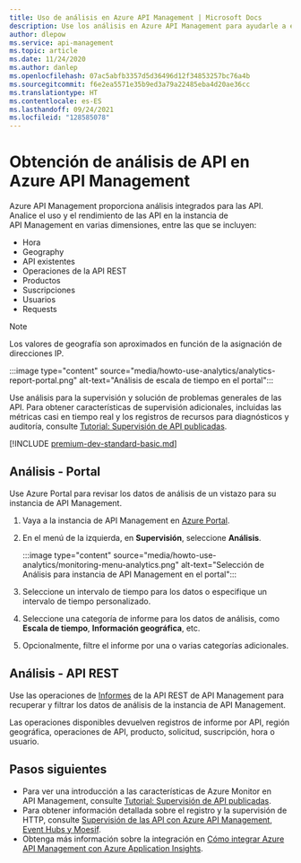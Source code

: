```yaml
---
title: Uso de análisis en Azure API Management | Microsoft Docs
description: Use los análisis en Azure API Management para ayudarle a entender y categorizar el uso y el rendimiento de las API.
author: dlepow
ms.service: api-management
ms.topic: article
ms.date: 11/24/2020
ms.author: danlep
ms.openlocfilehash: 07ac5abfb3357d5d36496d12f34853257bc76a4b
ms.sourcegitcommit: f6e2ea5571e35b9ed3a79a22485eba4d20ae36cc
ms.translationtype: HT
ms.contentlocale: es-ES
ms.lasthandoff: 09/24/2021
ms.locfileid: "128585078"
---
```

# <a name="get-api-analytics-in-azure-api-management"></a>Obtención de análisis de API en Azure API Management

Azure API Management proporciona análisis integrados para las API. Analice el uso y el rendimiento de las API en la instancia de API Management en varias dimensiones, entre las que se incluyen:

* Hora
* Geography
* API existentes
* Operaciones de la API REST
* Productos
* Suscripciones
* Usuarios
* Requests

> [!NOTE]
> Los valores de geografía son aproximados en función de la asignación de direcciones IP.

:::image type="content" source="media/howto-use-analytics/analytics-report-portal.png" alt-text="Análisis de escala de tiempo en el portal":::

Use análisis para la supervisión y solución de problemas generales de las API. Para obtener características de supervisión adicionales, incluidas las métricas casi en tiempo real y los registros de recursos para diagnósticos y auditoría, consulte [Tutorial: Supervisión de API publicadas](api-management-howto-use-azure-monitor.md).

[!INCLUDE [premium-dev-standard-basic.md](../../includes/api-management-availability-premium-dev-standard-basic.md)]

## <a name="analytics---portal"></a>Análisis - Portal

Use Azure Portal para revisar los datos de análisis de un vistazo para su instancia de API Management.

1. Vaya a la instancia de API Management en [Azure Portal](https://portal.azure.com). 
1. En el menú de la izquierda, en **Supervisión**, seleccione **Análisis**.

    :::image type="content" source="media/howto-use-analytics/monitoring-menu-analytics.png" alt-text="Selección de Análisis para instancia de API Management en el portal":::  
1. Seleccione un intervalo de tiempo para los datos o especifique un intervalo de tiempo personalizado.
1. Seleccione una categoría de informe para los datos de análisis, como **Escala de tiempo**, **Información geográfica**, etc.
1. Opcionalmente, filtre el informe por una o varias categorías adicionales.

## <a name="analytics---rest-api"></a>Análisis - API REST

Use las operaciones de [Informes](/rest/api/apimanagement/2020-12-01/reports) de la API REST de API Management para recuperar y filtrar los datos de análisis de la instancia de API Management.

Las operaciones disponibles devuelven registros de informe por API, región geográfica, operaciones de API, producto, solicitud, suscripción, hora o usuario.

## <a name="next-steps"></a>Pasos siguientes

* Para ver una introducción a las características de Azure Monitor en API Management, consulte [Tutorial: Supervisión de API publicadas](api-management-howto-use-azure-monitor.md).
* Para obtener información detallada sobre el registro y la supervisión de HTTP, consulte [Supervisión de las API con Azure API Management, Event Hubs y Moesif](api-management-log-to-eventhub-sample.md).
* Obtenga más información sobre la integración en [Cómo integrar Azure API Management con Azure Application Insights](api-management-howto-app-insights.md).
